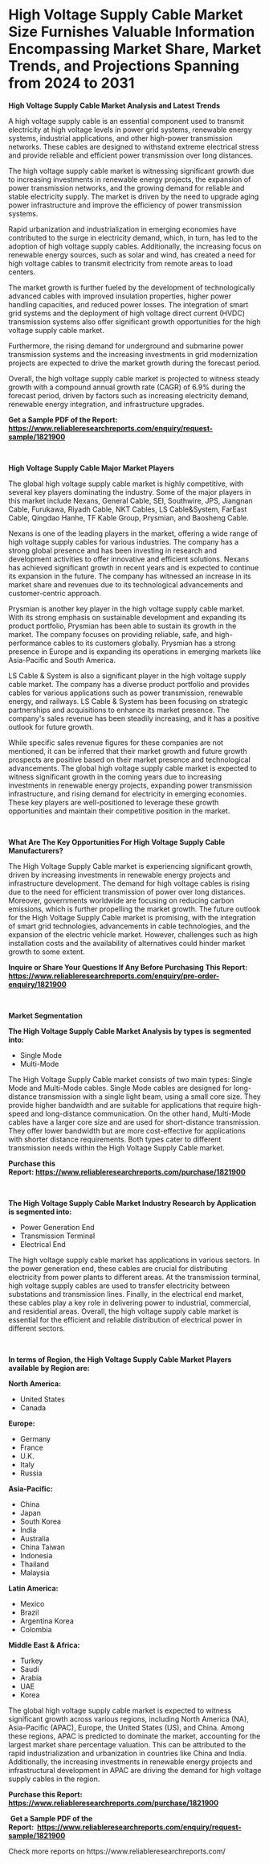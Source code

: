 <p><h1>High Voltage Supply Cable Market Size Furnishes Valuable Information Encompassing Market Share, Market Trends, and Projections Spanning from 2024 to 2031</h1></p><p><strong>High Voltage Supply Cable Market Analysis and Latest Trends</strong></p>
<p><p>A high voltage supply cable is an essential component used to transmit electricity at high voltage levels in power grid systems, renewable energy systems, industrial applications, and other high-power transmission networks. These cables are designed to withstand extreme electrical stress and provide reliable and efficient power transmission over long distances.</p><p>The high voltage supply cable market is witnessing significant growth due to increasing investments in renewable energy projects, the expansion of power transmission networks, and the growing demand for reliable and stable electricity supply. The market is driven by the need to upgrade aging power infrastructure and improve the efficiency of power transmission systems.</p><p>Rapid urbanization and industrialization in emerging economies have contributed to the surge in electricity demand, which, in turn, has led to the adoption of high voltage supply cables. Additionally, the increasing focus on renewable energy sources, such as solar and wind, has created a need for high voltage cables to transmit electricity from remote areas to load centers.</p><p>The market growth is further fueled by the development of technologically advanced cables with improved insulation properties, higher power handling capacities, and reduced power losses. The integration of smart grid systems and the deployment of high voltage direct current (HVDC) transmission systems also offer significant growth opportunities for the high voltage supply cable market.</p><p>Furthermore, the rising demand for underground and submarine power transmission systems and the increasing investments in grid modernization projects are expected to drive the market growth during the forecast period.</p><p>Overall, the high voltage supply cable market is projected to witness steady growth with a compound annual growth rate (CAGR) of 6.9% during the forecast period, driven by factors such as increasing electricity demand, renewable energy integration, and infrastructure upgrades.</p></p>
<p><strong>Get a Sample PDF of the Report:&nbsp; <a href="https://www.reliableresearchreports.com/enquiry/request-sample/1821900">https://www.reliableresearchreports.com/enquiry/request-sample/1821900</a></strong></p>
<p>&nbsp;</p>
<p><strong>High Voltage Supply Cable Major Market Players</strong></p>
<p><p>The global high voltage supply cable market is highly competitive, with several key players dominating the industry. Some of the major players in this market include Nexans, General Cable, SEI, Southwire, JPS, Jiangnan Cable, Furukawa, Riyadh Cable, NKT Cables, LS Cable&System, FarEast Cable, Qingdao Hanhe, TF Kable Group, Prysmian, and Baosheng Cable.</p><p>Nexans is one of the leading players in the market, offering a wide range of high voltage supply cables for various industries. The company has a strong global presence and has been investing in research and development activities to offer innovative and efficient solutions. Nexans has achieved significant growth in recent years and is expected to continue its expansion in the future. The company has witnessed an increase in its market share and revenues due to its technological advancements and customer-centric approach.</p><p>Prysmian is another key player in the high voltage supply cable market. With its strong emphasis on sustainable development and expanding its product portfolio, Prysmian has been able to sustain its growth in the market. The company focuses on providing reliable, safe, and high-performance cables to its customers globally. Prysmian has a strong presence in Europe and is expanding its operations in emerging markets like Asia-Pacific and South America.</p><p>LS Cable & System is also a significant player in the high voltage supply cable market. The company has a diverse product portfolio and provides cables for various applications such as power transmission, renewable energy, and railways. LS Cable & System has been focusing on strategic partnerships and acquisitions to enhance its market presence. The company's sales revenue has been steadily increasing, and it has a positive outlook for future growth.</p><p>While specific sales revenue figures for these companies are not mentioned, it can be inferred that their market growth and future growth prospects are positive based on their market presence and technological advancements. The global high voltage supply cable market is expected to witness significant growth in the coming years due to increasing investments in renewable energy projects, expanding power transmission infrastructure, and rising demand for electricity in emerging economies. These key players are well-positioned to leverage these growth opportunities and maintain their competitive position in the market.</p></p>
<p>&nbsp;</p>
<p><strong>What Are The Key Opportunities For High Voltage Supply Cable Manufacturers?</strong></p>
<p><p>The High Voltage Supply Cable market is experiencing significant growth, driven by increasing investments in renewable energy projects and infrastructure development. The demand for high voltage cables is rising due to the need for efficient transmission of power over long distances. Moreover, governments worldwide are focusing on reducing carbon emissions, which is further propelling the market growth. The future outlook for the High Voltage Supply Cable market is promising, with the integration of smart grid technologies, advancements in cable technologies, and the expansion of the electric vehicle market. However, challenges such as high installation costs and the availability of alternatives could hinder market growth to some extent.</p></p>
<p><strong>Inquire or Share Your Questions If Any Before Purchasing This Report: <a href="https://www.reliableresearchreports.com/enquiry/pre-order-enquiry/1821900">https://www.reliableresearchreports.com/enquiry/pre-order-enquiry/1821900</a></strong></p>
<p>&nbsp;</p>
<p><strong>Market Segmentation</strong></p>
<p><strong>The High Voltage Supply Cable Market Analysis by types is segmented into:</strong></p>
<p><ul><li>Single Mode</li><li>Multi-Mode</li></ul></p>
<p><p>The High Voltage Supply Cable market consists of two main types: Single Mode and Multi-Mode cables. Single Mode cables are designed for long-distance transmission with a single light beam, using a small core size. They provide higher bandwidth and are suitable for applications that require high-speed and long-distance communication. On the other hand, Multi-Mode cables have a larger core size and are used for short-distance transmission. They offer lower bandwidth but are more cost-effective for applications with shorter distance requirements. Both types cater to different transmission needs within the High Voltage Supply Cable market.</p></p>
<p><strong>Purchase this Report:&nbsp;<a href="https://www.reliableresearchreports.com/purchase/1821900">https://www.reliableresearchreports.com/purchase/1821900</a></strong></p>
<p>&nbsp;</p>
<p><strong>The High Voltage Supply Cable Market Industry Research by Application is segmented into:</strong></p>
<p><ul><li>Power Generation End</li><li>Transmission Terminal</li><li>Electrical End</li></ul></p>
<p><p>The high voltage supply cable market has applications in various sectors. In the power generation end, these cables are crucial for distributing electricity from power plants to different areas. At the transmission terminal, high voltage supply cables are used to transfer electricity between substations and transmission lines. Finally, in the electrical end market, these cables play a key role in delivering power to industrial, commercial, and residential areas. Overall, the high voltage supply cable market is essential for the efficient and reliable distribution of electrical power in different sectors.</p></p>
<p>&nbsp;</p>
<p><strong>In terms of Region, the High Voltage Supply Cable Market Players available by Region are:</strong></p>
<p>
    <p> <strong> North America: </strong>
        <ul>
            <li>United States</li>
            <li>Canada</li>
        </ul>
        </p> 
    <p> <strong> Europe: </strong>
        <ul>
            <li>Germany</li>
            <li>France</li>
            <li>U.K.</li>
            <li>Italy</li>
            <li>Russia</li>
        </ul>
        </p> 
    <p> <strong> Asia-Pacific: </strong>
        <ul>
            <li>China</li>
            <li>Japan</li>
            <li>South Korea</li>
            <li>India</li>
            <li>Australia</li>
            <li>China Taiwan</li>
            <li>Indonesia</li>
            <li>Thailand</li>
            <li>Malaysia</li>
        </ul>
        </p> 
    <p> <strong> Latin America: </strong>
        <ul>
            <li>Mexico</li>
            <li>Brazil</li>
            <li>Argentina Korea</li>
            <li>Colombia</li>
        </ul>
        </p> 
    <p> <strong> Middle East & Africa: </strong>
        <ul>
            <li>Turkey</li>
            <li>Saudi</li>
            <li>Arabia</li>
            <li>UAE</li>
            <li>Korea</li>
        </ul>
    </p>
    </p>
<p><p>The global high voltage supply cable market is expected to witness significant growth across various regions, including North America (NA), Asia-Pacific (APAC), Europe, the United States (US), and China. Among these regions, APAC is predicted to dominate the market, accounting for the largest market share percentage valuation. This can be attributed to the rapid industrialization and urbanization in countries like China and India. Additionally, the increasing investments in renewable energy projects and infrastructural development in APAC are driving the demand for high voltage supply cables in the region.</p></p>
<p><strong>Purchase this Report: <a href="https://www.reliableresearchreports.com/purchase/1821900">https://www.reliableresearchreports.com/purchase/1821900</a></strong></p>
<p>&nbsp;<strong>Get a Sample PDF of the Report:&nbsp;&nbsp;<a href="https://www.reliableresearchreports.com/enquiry/request-sample/1821900">https://www.reliableresearchreports.com/enquiry/request-sample/1821900</a></strong></p>
<p><strong></strong></p>
<p>Check more reports on https://www.reliableresearchreports.com/</p>